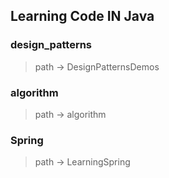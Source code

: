 ## Learning Code IN Java

### design_patterns
> path -> DesignPatternsDemos

### algorithm
> path -> algorithm

### Spring
> path -> LearningSpring